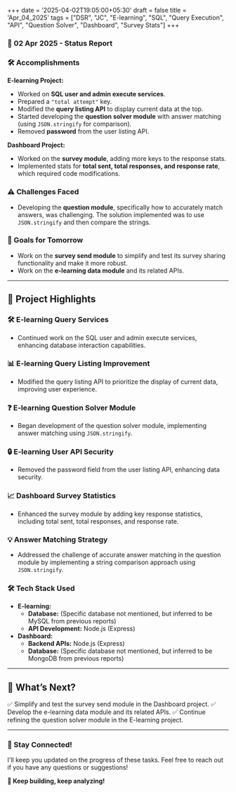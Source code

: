 +++
date = '2025-04-02T19:05:00+05:30'
draft = false
title = 'Apr_04_2025'
tags = ["DSR", "JC", "E-learning", "SQL", "Query Execution", "API", "Question Solver", "Dashboard", "Survey Stats"]
+++

### **📆 02 Apr 2025 - Status Report**

### **🛠 Accomplishments**

<!--more-->
**E-learning Project:**

- Worked on **SQL user and admin execute services**.
- Prepared a `"total attempt"` key.
- Modified the **query listing API** to display current data at the top.
- Started developing the **question solver module** with answer matching (using `JSON.stringify` for comparison).
- Removed **password** from the user listing API.

**Dashboard Project:**

- Worked on the **survey module**, adding more keys to the response stats.
- Implemented stats for **total sent, total responses, and response rate**, which required code modifications.

### **⚠️ Challenges Faced**

- Developing the **question module**, specifically how to accurately match answers, was challenging. The solution implemented was to use `JSON.stringify` and then compare the strings.

### **🎯 Goals for Tomorrow**

- Work on the **survey send module** to simplify and test its survey sharing functionality and make it more robust.
- Work on the **e-learning data module** and its related APIs.

---

## 📖 **Project Highlights**

### 🛠️ **E-learning Query Services**

- Continued work on the SQL user and admin execute services, enhancing database interaction capabilities.

### 📊 **E-learning Query Listing Improvement**

- Modified the query listing API to prioritize the display of current data, improving user experience.

### ❓ **E-learning Question Solver Module**

- Began development of the question solver module, implementing answer matching using `JSON.stringify`.

### 🔒 **E-learning User API Security**

- Removed the password field from the user listing API, enhancing data security.

### 📈 **Dashboard Survey Statistics**

- Enhanced the survey module by adding key response statistics, including total sent, total responses, and response rate.

### 💡 **Answer Matching Strategy**

- Addressed the challenge of accurate answer matching in the question module by implementing a string comparison approach using `JSON.stringify`.

### 🛠️ **Tech Stack Used**

- **E-learning:**
    - **Database:** (Specific database not mentioned, but inferred to be MySQL from previous reports)
    - **API Development:** Node.js (Express)
- **Dashboard:**
    - **Backend APIs:** Node.js (Express)
    - **Database:** (Specific database not mentioned, but inferred to be MongoDB from previous reports)

---

## 🚀 **What’s Next?**

✅ Simplify and test the survey send module in the Dashboard project.
✅ Develop the e-learning data module and its related APIs.
✅ Continue refining the question solver module in the E-learning project.

---

### **💬 Stay Connected!**

I'll keep you updated on the progress of these tasks. Feel free to reach out if you have any questions or suggestions!

**🚀 Keep building, keep analyzing!**
